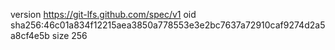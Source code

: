 version https://git-lfs.github.com/spec/v1
oid sha256:46c01a834f12215aea3850a778553e3e2bc7637a72910caf9274d2a5a8cf4e5b
size 256
